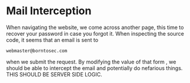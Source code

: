 # Mail Interception

When navigating the website, we come across another page, this time to recover your password in case you forgot it. 
When inspecting the source code, it seems that an email is sent to
```
webmaster@borntosec.com
```
when we submit the request. By modifying the value of that form , we should be able to intercept the email and potentially do nefarious things. 
THIS SHOULD BE SERVER SIDE LOGIC.
